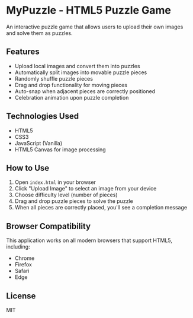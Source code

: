 # MyPuzzle - HTML5 Puzzle Game

An interactive puzzle game that allows users to upload their own images and solve them as puzzles.

## Features

- Upload local images and convert them into puzzles
- Automatically split images into movable puzzle pieces
- Randomly shuffle puzzle pieces
- Drag and drop functionality for moving pieces
- Auto-snap when adjacent pieces are correctly positioned
- Celebration animation upon puzzle completion

## Technologies Used

- HTML5
- CSS3
- JavaScript (Vanilla)
- HTML5 Canvas for image processing

## How to Use

1. Open `index.html` in your browser
2. Click "Upload Image" to select an image from your device
3. Choose difficulty level (number of pieces)
4. Drag and drop puzzle pieces to solve the puzzle
5. When all pieces are correctly placed, you'll see a completion message

## Browser Compatibility

This application works on all modern browsers that support HTML5, including:
- Chrome
- Firefox
- Safari
- Edge

## License

MIT 